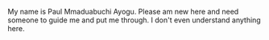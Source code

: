 My name is Paul Mmaduabuchi Ayogu. Please am new here and need someone to guide me and put me through. 
I don't even understand anything here.
